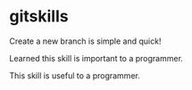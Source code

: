 # gitskills

Create a new branch is simple and quick!

Learned this skill is important to a programmer.

This skill is useful to a programmer.